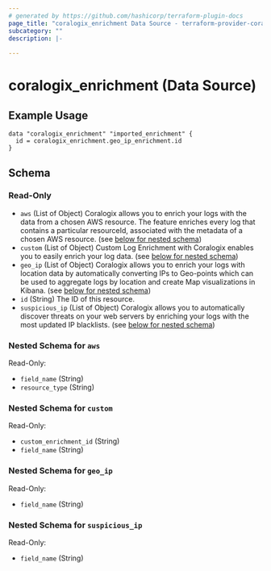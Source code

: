 ```yaml
---
# generated by https://github.com/hashicorp/terraform-plugin-docs
page_title: "coralogix_enrichment Data Source - terraform-provider-coralogix"
subcategory: ""
description: |-
  
---
```


# coralogix_enrichment (Data Source)


## Example Usage
```hcl
data "coralogix_enrichment" "imported_enrichment" {
  id = coralogix_enrichment.geo_ip_enrichment.id
}
```


<!-- schema generated by tfplugindocs -->
## Schema

### Read-Only

- `aws` (List of Object) Coralogix allows you to enrich your logs with the data from a chosen AWS resource. The feature enriches every log that contains a particular resourceId, associated with the metadata of a chosen AWS resource. (see [below for nested schema](#nestedatt--aws))
- `custom` (List of Object) Custom Log Enrichment with Coralogix enables you to easily enrich your log data. (see [below for nested schema](#nestedatt--custom))
- `geo_ip` (List of Object) Coralogix allows you to enrich your logs with location data by automatically converting IPs to Geo-points which can be used to aggregate logs by location and create Map visualizations in Kibana. (see [below for nested schema](#nestedatt--geo_ip))
- `id` (String) The ID of this resource.
- `suspicious_ip` (List of Object) Coralogix allows you to automatically discover threats on your web servers by enriching your logs with the most updated IP blacklists. (see [below for nested schema](#nestedatt--suspicious_ip))

<a id="nestedatt--aws"></a>
### Nested Schema for `aws`

Read-Only:

- `field_name` (String)
- `resource_type` (String)


<a id="nestedatt--custom"></a>
### Nested Schema for `custom`

Read-Only:

- `custom_enrichment_id` (String)
- `field_name` (String)


<a id="nestedatt--geo_ip"></a>
### Nested Schema for `geo_ip`

Read-Only:

- `field_name` (String)


<a id="nestedatt--suspicious_ip"></a>
### Nested Schema for `suspicious_ip`

Read-Only:

- `field_name` (String)


